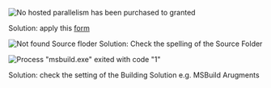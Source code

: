 ![No hosted parallelism has been purchased to granted](<Images/Screenshot 2024-02-12 at 9.56.10 pm.png>)
    
Solution: apply this [form](https://forms.office.com/pages/responsepage.aspx?id=v4j5cvGGr0GRqy180BHbR5zsR558741CrNi6q8iTpANURUhKMVA3WE4wMFhHRExTVlpET1BEMlZSTCQlQCN0PWcu)


![Not found Source floder](<Images/Screenshot 2024-02-12 at 9.56.27 pm.png>)
Solution: Check the spelling of the Source Folder


![Process "msbuild.exe" exited with code "1"](<Images/Screenshot 2024-02-12 at 10.08.49 pm.png>)

Solution: check the setting of the Building Solution e.g. MSBuild Arugments